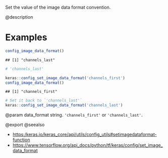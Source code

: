 Set the value of the image data format convention.

@description

# Examples

```r
config_image_data_format()
```

```
## [1] "channels_last"
```

```r
# 'channels_last'
```


```r
keras::config_set_image_data_format('channels_first')
config_image_data_format()
```

```
## [1] "channels_first"
```


```r
# Set it back to `'channels_last'`
keras::config_set_image_data_format('channels_last')
```

@param data_format
string. `'channels_first'` or `'channels_last'`.

@export
@seealso
+ <https:/keras.io/keras_core/api/utils/config_utils#setimagedataformat-function>
+ <https://www.tensorflow.org/api_docs/python/tf/keras/config/set_image_data_format>
